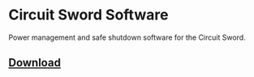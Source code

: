 # Circuit Sword Software
Power management and safe shutdown software for the Circuit Sword.

## [Download](https://github.com/kiteretro/Circuit-Sword/releases)
